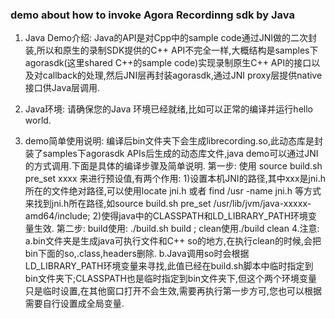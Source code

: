 ### demo about how to invoke Agora Recordinng sdk by Java
1. Java Demo介绍:
  Java的API是对Cpp中的sample code通过JNI做的二次封装,所以和原生的录制SDK提供的C++ API不完全一样,大概结构是samples下agorasdk(这里shared C++的sample code)实现录制原生C++ API的接口以及对callback的处理,然后JNI层再封装agorasdk,通过JNI proxy层提供native接口供Java层调用.
    
2. Java环境:
  请确保您的Java 环境已经就绪,比如可以正常的编译并运行hello world.

3. demo简单使用说明:
  编译后bin文件夹下会生成librecording.so,此动态库是封装了samples下agorasdk APIs后生成的动态库文件,java demo可以通过JNI的方式调用.下面是具体的编译步骤及简单说明.
  第一步:
    使用 source build.sh pre_set xxxx 来进行预设值,有两个作用:
      1)设置本机JNI的路径,其中xxx是jni.h所在的文件绝对路径,可以使用locate jni.h 或者 find /usr -name jni.h 等方式来找到jni.h所在路径,如source build.sh pre_set /usr/lib/jvm/java-xxxxx-amd64/include;
      2)使得java中的CLASSPATH和LD_LIBRARY_PATH环境变量生效.
  第二步:
    build使用: ./build.sh build ; clean使用./build clean 
4.注意:
  a.bin文件夹是生成java可执行文件和C++ so的地方,在执行clean的时候,会把bin下面的so,.class,headers删除.
  b.Java调用so时会根据LD_LIBRARY_PATH环境变量来寻找,此值已经在build.sh脚本中临时指定到bin文件夹下;CLASSPATH也是临时指定到bin文件夹下,但这个两个环境变量只是临时设置,在其他窗口打开不会生效,需要再执行第一步方可,您也可以根据需要自行设置成全局变量.

